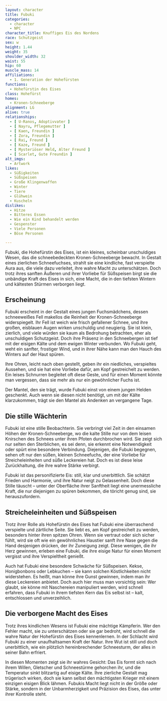 ```yaml
---
layout: character
title: Fubuki
categories:
  - character
  - NPC
character_title: Knuffiges Eis des Nordens
race: Schutzgeist
sex: w
height: 1.44
weight: 35
shoulder_width: 32
waist: 55
hip: 60
muscle_mass: 14
affiliations:
  - 1. Generation der Hohefürsten
functions:
  - Hohefürstin des Eises
class: Hohefürst
homes:
  - Kronen-Schneeberge
alignment: LG
alive: true
relationships:
  - [ U-Ranos, Adoptivvater ]
  - [ Nayru, Pflegemutter ]
  - [ Kaen, Freundin ]
  - [ Zora, Freundin ]
  - [ Rai, Freund ]
  - [ Kaze, Freund ]
  - [ Mysteriöser Held, Alter Freund ]
  - [ Scarlet, Gute Freundin ]
alt_imgs:
  - Artwork
likes:
  - Süßigkeiten
  - Süßspeisen
  - Große Klingenwaffen
  - Winter
  - Tiere
  - Glühwein
  - Kuscheln
dislikes:
  - Hitze
  - Bitteres Essen
  - Wie ein Kind behandelt werden
  - Gespenster
  - Viele Personen
  - Böse Personen

---
```


Fubuki, die Hohefürstin des Eises, ist ein kleines, scheinbar unschuldiges Wesen, das die schneebedeckten
Kronen-Schneeberge bewacht. In Gestalt eines zierlichen Schneefuchses, strahlt sie eine kindliche, fast verspielte Aura
aus, die viele dazu verleitet, ihre wahre Macht zu unterschätzen. Doch trotz ihres sanften Äußeren und ihrer Vorliebe
für Süßspeisen birgt sie die unbändige Kraft des Eises in sich, eine Macht, die in den tiefsten Wintern und kältesten
Stürmen verborgen liegt.

<!--more-->

## Erscheinung

Fubuki erscheint in der Gestalt eines jungen Fuchsmädchens, dessen schneeweißes Fell makellos die Reinheit der
Kronen-Schneeberge widerspiegelt. Ihr Fell ist weich wie frisch gefallener Schnee, und ihre großen, eisblauen Augen
wirken unschuldig und neugierig. Sie ist klein, zierlich, und viele würden sie kaum als Bedrohung betrachten, eher als
unschuldigen Schutzgeist. Doch ihre Präsenz in den Schneebergen ist tief mit der eisigen Kälte und dem ewigen Winter
verbunden. Wo Fubuki geht, weht ein sanfter, frostiger Wind, und in ihrer Nähe kann man den Hauch des Winters auf der
Haut spüren.

Ihre Ohren, leicht nach oben gestellt, geben ihr ein niedliches, verspieltes Aussehen, und sie hat eine Vorliebe dafür,
am Kopf gestreichelt zu werden. Ein leises Schnurren begleitet oft diese Geste, und für einen Moment könnte man
vergessen, dass sie mehr als nur ein gewöhnlicher Fuchs ist.

Der Mantel, den sie trägt, wurde Fubuki einst von einem jungen Helden geschenkt. Auch wenn sie diesen nicht benötigt, um
mit der Kälte klarzukommen, trägt sie den Mantel als Andenken an vergangene Tage.

## Die stille Wächterin

Fubuki ist eine stille Beobachterin. Sie verbringt viel Zeit in den einsamen Höhen der Kronen-Schneeberge, wo die kalte
Stille nur von dem leisen Knirschen des Schnees unter ihren Pfoten durchbrochen wird. Sie zeigt sich nur selten den
Sterblichen, es sei denn, sie erkennt eine Notwendigkeit oder spürt eine besondere Verbindung. Diejenigen, die Fubuki
begegnen, sehen oft nur den süßen, kleinen Schneefuchs, der eine Vorliebe für Streicheleinheiten und süße Leckereien
hat. Doch es ist diese leise Zurückhaltung, die ihre wahre Stärke verbirgt.

Fubuki ist das personifizierte Eis: still, klar und unerbittlich. Sie schätzt Frieden und Harmonie, und ihre Natur neigt
zu Gelassenheit. Doch diese Stille täuscht – unter der Oberfläche ihrer Sanftheit liegt eine unermessliche Kraft, die
nur diejenigen zu spüren bekommen, die töricht genug sind, sie herauszufordern.

## Streicheleinheiten und Süßspeisen

Trotz ihrer Rolle als Hohefürstin des Eises hat Fubuki eine überraschend verspielte und zärtliche Seite. Sie liebt es,
am Kopf gestreichelt zu werden, besonders hinter ihren spitzen Ohren. Wenn sie vertraut oder sich sicher fühlt, wird sie
oft wie ein gewöhnliches Haustier sanft ihre Nase gegen die Hand desjenigen drücken, der ihr Zuneigung zeigt. Diese
wenigen, die ihr Herz gewinnen, erleben eine Fubuki, die ihre eisige Natur für einen Moment vergisst und ihre
Verspieltheit genießt.

Auch hat Fubuki eine besondere Schwäche für Süßspeisen. Kekse, Honigbonbons oder Lebkuchen – sie kann solchen
Köstlichkeiten nicht widerstehen. Es heißt, man könne ihre Gunst gewinnen, indem man ihr diese Leckereien anbietet. Doch
auch hier muss man vorsichtig sein: Wer glaubt, sie könne mit Naschereien manipuliert werden, wird schnell erfahren,
dass Fubuki in ihrem tiefsten Kern das Eis selbst ist – kalt, entschlossen und unverzeihlich.

## Die verborgene Macht des Eises

Trotz ihres kindlichen Wesens ist Fubuki eine mächtige Kämpferin. Wer den Fehler macht, sie zu unterschätzen oder sie
gar bedroht, wird schnell die wahre Natur der Hohefürstin des Eises kennenlernen. In der Schlacht wird Fubuki zu einer
unaufhaltsamen Kraft der Natur. Ihre Wut ist still und doch unerbittlich, wie ein plötzlich hereinbrechender
Schneesturm, der alles in seiner Bahn erfriert.

In diesen Momenten zeigt sie ihr wahres Gesicht: Das Eis formt sich nach ihrem Willen, Gletscher und Schneestürme
gehorchen ihr, und die Temperatur sinkt blitzartig auf eisige Kälte. Ihre zierliche Gestalt mag trügerisch wirken, doch
sie kann selbst den mächtigsten Krieger mit einem einzigen eisigen Blick lähmen. Fubukis Macht liegt nicht in der Größe
oder Stärke, sondern in der Unbarmherzigkeit und Präzision des Eises, das unter ihrer Kontrolle steht.